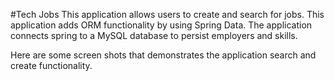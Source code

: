 #Tech Jobs
This application allows users to create and search for jobs.  This application adds ORM functionality by using Spring 
Data. The application connects spring to a MySQL database to persist employers and skills. 

Here are some screen shots that demonstrates the application search and create functionality.